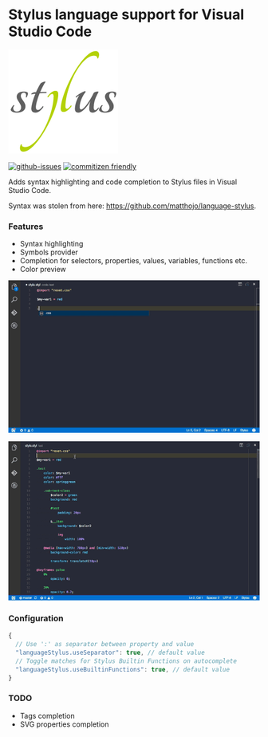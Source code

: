 # Stylus language support for Visual Studio Code

![Stylus](assets/icon.png)

[![github-issues](https://img.shields.io/github/issues/d4rkr00t/language-stylus.svg)](https://github.com/d4rkr00t/language-stylus/issues)
[![commitizen friendly](https://img.shields.io/badge/commitizen-friendly-brightgreen.svg)](http://commitizen.github.io/cz-cl)

Adds syntax highlighting and code completion to Stylus files in Visual Studio Code.

Syntax was stolen from here: https://github.com/matthojo/language-stylus.

### Features

* Syntax highlighting
* Symbols provider
* Completion for selectors, properties, values, variables, functions etc.
* Color preview

![Completion in Action](assets/completion.gif)

![Symbols Provider in Action](assets/symbols.gif)

### Configuration
```js
{
  // Use ':' as separator between property and value
  "languageStylus.useSeparator": true, // default value
  // Toggle matches for Stylus Builtin Functions on autocomplete
  "languageStylus.useBuiltinFunctions": true, // default value
}
```

### TODO
* Tags completion
* SVG properties completion
